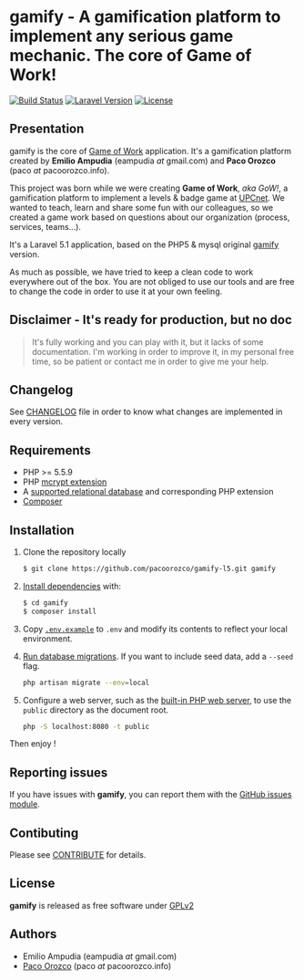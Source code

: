 # gamify - A gamification platform to implement any serious game mechanic. The core of Game of Work!

[![Build Status](https://img.shields.io/scrutinizer/g/pacoorozco/gamify-l5.svg)](https://scrutinizer-ci.com/g/pacoorozco/gamify-l5/)
[![Laravel Version](https://img.shields.io/badge/Laravel-5.1-orange.svg)](https://laravel.com/docs/5.1)
[![License](https://img.shields.io/github/license/pacoorozco/gamify-l5.svg)](https://github.com/pacoorozco/gamify-l5/blob/master/LICENSE)

## Presentation

gamify is the core of [Game of Work](https://gow.upcnet.es) application. It's a gamification platform created by **Emilio Ampudia** (eampudia _at_ gmail.com) and **Paco Orozco** (paco _at_ pacoorozco.info). 

This project was born while we were creating **Game of Work**, _aka GoW!_, a gamification platform to implement a levels & badge game at [UPCnet](http://www.upcnet.es). We wanted to teach, learn and share some fun with our colleagues, so we created a game work based on questions about our organization (process, services, teams...).

It's a Laravel 5.1 application, based on the PHP5 & mysql original [gamify](https://github.com/pacoorozco/gamify) version.

As much as possible, we have tried to keep a clean code to work everywhere out of the box. You are not obliged to use our tools and are free to change the code in order to use it at your own feeling.

## Disclaimer - It's ready for production, but no doc

> It's fully working and you can play with it, but it lacks of some documentation. I'm working in order to improve it, in my personal free time, so be patient or contact me in order to give me your help.

## Changelog

See [CHANGELOG](https://github.com/pacoorozco/gamify-l5/blob/master/CHANGELOG) file in order to know what changes are implemented in every version.

## Requirements

* PHP >= 5.5.9
* PHP [mcrypt extension](http://php.net/manual/en/book.mcrypt.php)
* A [supported relational database](http://laravel.com/docs/5.0/database#introduction) and corresponding PHP extension
* [Composer](https://getcomposer.org/download/)

## Installation

1. Clone the repository locally

    ```bash
    $ git clone https://github.com/pacoorozco/gamify-l5.git gamify
    ```

2. [Install dependencies](https://getcomposer.org/doc/01-basic-usage.md#installing-dependencies) with: 

    ```bash
    $ cd gamify
    $ composer install
    ```

3. Copy [`.env.example`](https://github.com/pacoorozco/gamify-l5/blob/master/.env.example) to `.env` and modify its contents to reflect your local environment.
4. [Run database migrations](http://laravel.com/docs/5.0/migrations#running-migrations). If you want to include seed data, add a `--seed` flag.

    ```bash
    php artisan migrate --env=local
    ```
5. Configure a web server, such as the [built-in PHP web server](http://php.net/manual/en/features.commandline.webserver.php), to use the `public` directory as the document root.

	```bash
    php -S localhost:8080 -t public
    ```

Then enjoy !

## Reporting issues

If you have issues with **gamify**, you can report them with the [GitHub issues module](https://github.com/pacoorozco/gamify/issues).

## Contibuting

Please see [CONTRIBUTE](https://github.com/pacoorozco/gamify-l5/blob/master/CONTRIBUTE.md) for details.

## License

**gamify** is released as free software under [GPLv2](http://www.gnu.org/licenses/gpl-2.0.html)

## Authors

* Emilio Ampudia (eampudia _at_ gmail.com)
* [Paco Orozco](http://pacoorozco.info) (paco _at_ pacoorozco.info)
